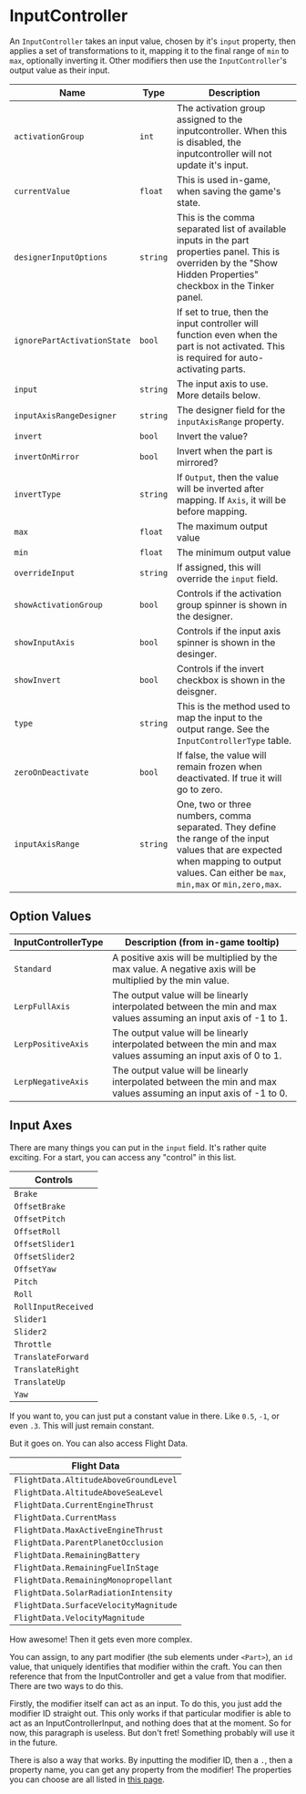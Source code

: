 # InputController
An `InputController` takes an input value, chosen by it's `input` property, then applies a set of transformations to it, mapping it to the final range of `min` to `max`, optionally inverting it. Other modifiers then use the `InputController`'s output value as their input.

|Name|Type|Description|
|--|--|--|
|`activationGroup`|`int`|The activation group assigned to the inputcontroller. When this is disabled, the inputcontroller will not update it's input.|
|`currentValue`|`float`|This is used in-game, when saving the game's state.|
|`designerInputOptions`|`string`|This is the comma separated list of available inputs in the part properties panel. This is overriden by the "Show Hidden Properties" checkbox in the Tinker panel.|
|`ignorePartActivationState`|`bool`|If set to true, then the input controller will function even when the part is not activated. This is required for auto-activating parts.|
|`input`|`string`|The input axis to use. More details below.|
|`inputAxisRangeDesigner`|`string`|The designer field for the `inputAxisRange` property.|
|`invert`|`bool`|Invert the value?|
|`invertOnMirror`|`bool`|Invert when the part is mirrored?|
|`invertType`|`string`|If `Output`, then the value will be inverted after mapping. If `Axis`, it will be before mapping.|
|`max`|`float`|The maximum output value|
|`min`|`float`|The minimum output value|
|`overrideInput`|`string`|If assigned, this will override the `input` field.|
|`showActivationGroup`|`bool`|Controls if the activation group spinner is shown in the designer.|
|`showInputAxis`|`bool`|Controls if the input axis spinner is shown in the desinger.|
|`showInvert`|`bool`|Controls if the invert checkbox is shown in the deisgner.|
|`type`|`string`|This is the method used to map the input to the output range. See the `InputControllerType` table.|
|`zeroOnDeactivate`|`bool`|If false, the value will remain frozen when deactivated. If true it will go to zero.|
|`inputAxisRange`|`string`|One, two or three numbers, comma separated. They define the range of the input values that are expected when mapping to output values. Can either be `max`, `min,max` or `min,zero,max`.|

## Option Values

|InputControllerType|Description (from in-game tooltip)|
|---|---|
|`Standard`|A positive axis will be multiplied by the max value. A negative axis will be multiplied by the min value. |
|`LerpFullAxis`|The output value will be linearly interpolated between the min and max values assuming an input axis of -1 to 1. |
|`LerpPositiveAxis`|The output value will be linearly interpolated between the min and max values assuming an input axis of 0 to 1. |
|`LerpNegativeAxis`|The output value will be linearly interpolated between the min and max values assuming an input axis of -1 to 0.|

## Input Axes
There are many things you can put in the `input` field. It's rather quite exciting. For a start, you can access any "control" in this list.

|Controls|
|---|
|`Brake`|
|`OffsetBrake`|
|`OffsetPitch`|
|`OffsetRoll`|
|`OffsetSlider1`|
|`OffsetSlider2`|
|`OffsetYaw`|
|`Pitch`|
|`Roll`|
|`RollInputReceived`|
|`Slider1`|
|`Slider2`|
|`Throttle`|
|`TranslateForward`|
|`TranslateRight`|
|`TranslateUp`|
|`Yaw`|

If you want to, you can just put a constant value in there. Like `0.5`, `-1`, or even `.3`. This will just remain constant.

But it goes on. You can also access Flight Data.

|Flight Data|
|---|
|`FlightData.AltitudeAboveGroundLevel`|
|`FlightData.AltitudeAboveSeaLevel`|
|`FlightData.CurrentEngineThrust`|
|`FlightData.CurrentMass`|
|`FlightData.MaxActiveEngineThrust`|
|`FlightData.ParentPlanetOcclusion`|
|`FlightData.RemainingBattery`|
|`FlightData.RemainingFuelInStage`|
|`FlightData.RemainingMonopropellant`|
|`FlightData.SolarRadiationIntensity`|
|`FlightData.SurfaceVelocityMagnitude`|
|`FlightData.VelocityMagnitude`|

How awesome! Then it gets even more complex.

You can assign, to any part modifier (the sub elements under `<Part>`), an `id` value, that uniquely identifies that modifier within the craft. You can then reference that from the InputController and get a value from that modifier. There are two ways to do this. 

Firstly, the modifier itself can act as an input. To do this, you just add the modifier ID straight out. This only works if that particular modifier is able to act as an InputControllerInput, and nothing does that at the moment. So for now, this paragraph is useless. But don't fret! Something probably will use it in the future.

There is also a way that works. By inputting the modifier ID, then a `.`, then a property name, you can get any property from the modifier! The properties you can choose are all listed in [this page](PartModifierScriptProperties).
